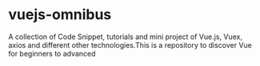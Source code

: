 # vuejs-omnibus
A collection of Code Snippet, tutorials and mini project of Vue.js, Vuex, axios and different other technologies.This is a repository to discover Vue for beginners to advanced
